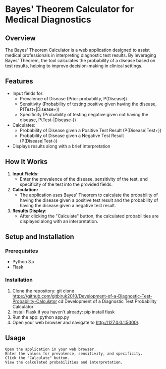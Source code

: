 # Bayes' Theorem Calculator for Medical Diagnostics

## Overview

The Bayes' Theorem Calculator is a web application designed to assist medical professionals in interpreting diagnostic test results. By leveraging Bayes' Theorem, the tool calculates the probability of a disease based on test results, helping to improve decision-making in clinical settings.

## Features

- Input fields for:
  - Prevalence of Disease (Prior probability, P(Disease))
  - Sensitivity (Probability of testing positive given having the disease, P(Test+|Disease+))
  - Specificity (Probability of testing negative given not having the disease, P(Test-|Disease-))
- Calculates:
  - Probability of Disease given a Positive Test Result (P(Disease|Test+))
  - Probability of Disease given a Negative Test Result (P(Disease|Test-))
- Displays results along with a brief interpretation

## How It Works

1. **Input Fields:**
   - Enter the prevalence of the disease, sensitivity of the test, and specificity of the test into the provided fields.
2. **Calculation:**
   - The application uses Bayes' Theorem to calculate the probability of having the disease given a positive test result and the probability of having the disease given a negative test result.
3. **Results Display:**
   - After clicking the "Calculate" button, the calculated probabilities are displayed along with an interpretation.

## Setup and Installation

### Prerequisites

- Python 3.x
- Flask

### Installation

1. Clone the repository:
   git clone https://github.com/gitbiruk2010/Development-of-a-Diagnostic-Test-Probability-Calculator
   cd Development of a Diagnostic Test Probability Calculator
2. Install Flask if you haven't already: pip install flask
3. Run the app: python app.py
4. Open your web browser and navigate to http://127.0.0.1:5000/.

## Usage
    Open the application in your web browser.
    Enter the values for prevalence, sensitivity, and specificity.
    Click the "Calculate" button.
    View the calculated probabilities and interpretation.
